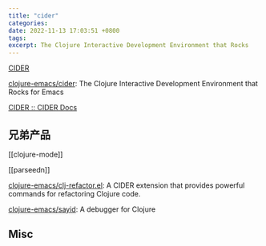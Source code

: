 ```yaml
---
title: "cider"
categories: 
date: 2022-11-13 17:03:51 +0800
tags: 
excerpt: The Clojure Interactive Development Environment that Rocks
---
```


[CIDER](https://cider.mx/)

[clojure-emacs/cider](https://github.com/clojure-emacs/cider): The Clojure Interactive Development Environment that Rocks for Emacs

[CIDER :: CIDER Docs](https://docs.cider.mx/cider/index.html)

## 兄弟产品

[[clojure-mode]]

[[parseedn]]

[clojure-emacs/clj-refactor.el](https://github.com/clojure-emacs/clj-refactor.el): A CIDER extension that provides powerful commands for refactoring Clojure code.

[clojure-emacs/sayid](https://github.com/clojure-emacs/sayid): A debugger for Clojure





## Misc



